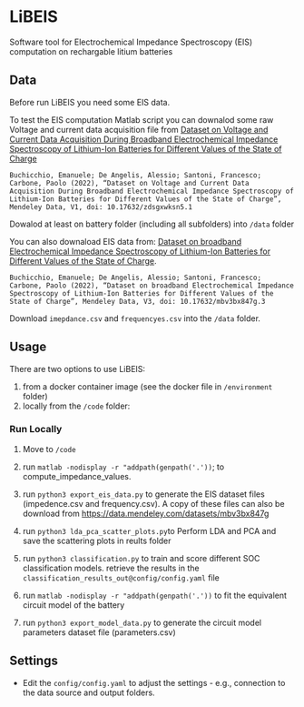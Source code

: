 # LiBEIS

Software tool for Electrochemical Impedance Spectroscopy (EIS) computation on rechargable litium batteries

## Data

Before run LiBEIS you need some EIS data. 

To test the EIS computation Matlab script you can downalod some raw Voltage and current data acquisition file from [Dataset on Voltage and Current Data Acquisition During Broadband Electrochemical Impedance Spectroscopy of Lithium-Ion Batteries for Different Values of the State of Charge](https://data.mendeley.com/datasets/zdsgxwksn5)

```
Buchicchio, Emanuele; De Angelis, Alessio; Santoni, Francesco; Carbone, Paolo (2022), “Dataset on Voltage and Current Data Acquisition During Broadband Electrochemical Impedance Spectroscopy of Lithium-Ion Batteries for Different Values of the State of Charge”, Mendeley Data, V1, doi: 10.17632/zdsgxwksn5.1
```

Dowalod at least on battery folder (including all subfolders) into `/data` folder

You can also downaload EIS data from: [Dataset on broadband Electrochemical Impedance Spectroscopy of Lithium-Ion Batteries for Different Values of the State of Charge](https://data.mendeley.com/datasets/mbv3bx847g).

```
Buchicchio, Emanuele; De Angelis, Alessio; Santoni, Francesco; Carbone, Paolo (2022), “Dataset on broadband Electrochemical Impedance Spectroscopy of Lithium-Ion Batteries for Different Values of the State of Charge”, Mendeley Data, V3, doi: 10.17632/mbv3bx847g.3
```

Download `imepdance.csv` and `frequencyes.csv` into the `/data` folder.

## Usage

There are two options to use LiBEIS:

1. from a docker container image (see the docker file in `/environment` folder)
1. locally from the `/code` folder:


### Run Locally 
1. Move to `/code`
   
2. run `matlab -nodisplay -r "addpath(genpath('.'))`; to compute_impedance_values.
3. run `python3 export_eis_data.py` to generate the EIS dataset files (impedence.csv and frequency.csv). A copy of these files can also be download from  https://data.mendeley.com/datasets/mbv3bx847g
4. run `python3 lda_pca_scatter_plots.py`to Perform LDA and PCA and save the scattering plots in reults folder
5. run `python3 classification.py` to train and score different SOC classification models. retrieve the results in the `classification_results_out@config/config.yaml` file

6. run `matlab -nodisplay -r "addpath(genpath('.'))` to fit the equivalent circuit model of the battery
7. run `python3 export_model_data.py` to generate the circuit model parameters dataset file (parameters.csv)

## Settings

- Edit the `config/config.yaml` to adjust the settings - e.g., connection to the data source and output folders.
